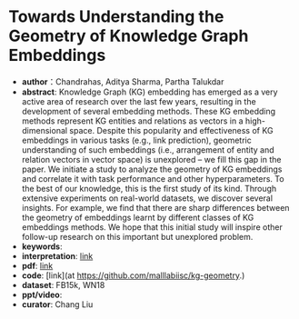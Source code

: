 # Towards Understanding the Geometry of Knowledge Graph Embeddings

* **author**：Chandrahas, Aditya Sharma, Partha Talukdar
* **abstract**: Knowledge Graph (KG) embedding has emerged as a very active area of research over the last few years, resulting in the development of several embedding methods. These KG embedding methods represent KG entities and relations as vectors in a high-dimensional space. Despite this popularity and effectiveness of KG embeddings in various tasks (e.g., link prediction), geometric understanding of such embeddings (i.e., arrangement of entity and relation vectors in vector space) is unexplored – we fill this gap in the paper. We initiate a study to analyze the geometry of KG embeddings and correlate it with task performance and other hyperparameters. To the best of our knowledge, this is the first study of its kind. Through extensive experiments on real-world datasets, we discover several insights. For example, we find that there are sharp differences between the geometry of embeddings learnt by different classes of KG embeddings methods. We hope that this initial study will inspire other follow-up research on this important but unexplored problem.
* **keywords**: 
* **interpretation**: [link](https://blog.csdn.net/dreamweaverccc/article/details/88592874)
* **pdf**:  [link](https://www.aclweb.org/anthology/P18-1012.pdf)
* **code**: [link](at https://github.com/malllabiisc/kg-geometry.)
* **dataset**: FB15k, WN18
* **ppt/video**: 
* **curator**: Chang Liu
